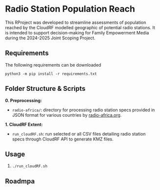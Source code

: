 # Radio Station Population Reach

This RProject was developed to streamline assessments of population reached by the CloudRF modelled geographic of potential radio stations. It is intended to support decision-making for Family Empowerment Media during the 2024-2025 Joint Scoping Project.

## Requirements

The following requirements can be downloaded

```
python3 -m pip install -r requirements.txt
```

## Folder Structure & Scripts

**0. Preprocessing:**

* `radio-africa/`: directory for processing radio station specs provided in JSON format for various countries by [radio-africa.org](radio-africa.org).

**1. CloudRF Extent:**
* `run_cloudRF.sh`: run selected or all CSV files detailing radio station specs through CloudRF API to generate KMZ files.

## Usage

1. `./run_cloudRF.sh`

## Roadmpa


